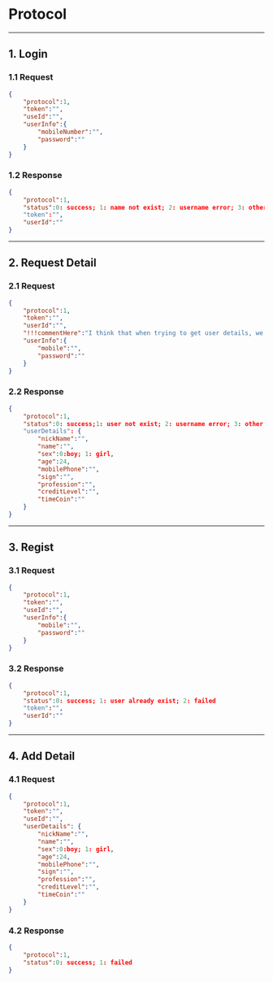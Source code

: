 # Protocol

---

## 1. Login
### 1.1 Request
``` json
{
	"protocol":1,
	"token":"",
	"useId":"",
	"userInfo":{
		"mobileNumber":"",
		"password":""
	}
}
```

### 1.2 Response
``` json
{
	"protocol":1,
	"status":0: success; 1: name not exist; 2: username error; 3: other 
	"token":"",
	"userId":""
}
```

---

## 2. Request Detail
### 2.1 Request
``` json
{
	"protocol":1,
	"token":"",
	"userId":"",
	"!!!commentHere":"I think that when trying to get user details, we need to identify user as well.",
	"userInfo":{
		"mobile":"",
		"password":""
	}
}
```

### 2.2 Response
``` json
{
	"protocol":1,
	"status":0: success;1: user not exist; 2: username error; 3: other 
	"userDetails": {
		"nickName":"",
		"name":"",
		"sex":0:boy; 1: girl,
		"age":24,
		"mobilePhone":"",
		"sign":"",
		"profession":"",
		"creditLevel":"",
		"timeCoin":""
	}
}
```

---

## 3. Regist
### 3.1 Request
``` json
{
	"protocol":1,
	"token":"",
	"useId":"",
	"userInfo":{
		"mobile":"",
		"password":""
	}
}
```

### 3.2 Response
``` json
{
	"protocol":1,
	"status":0: success; 1: user already exist; 2: failed
	"token":"",
	"userId":""
}
```

---

## 4. Add Detail
### 4.1 Request
``` json
{
	"protocol":1,
	"token":"",
	"useId":"",
	"userDetails": {
		"nickName":"",
		"name":"",
		"sex":0:boy; 1: girl,
		"age":24,
		"mobilePhone":"",
		"sign":"",
		"profession":"",
		"creditLevel":"",
		"timeCoin":""
	}
}
```

### 4.2 Response
``` json
{
	"protocol":1,
	"status":0: success; 1: failed
}
```